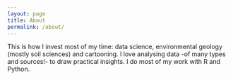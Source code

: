 ```yaml
---
layout: page
title: About
permalink: /about/
---
```


This is how I invest most of my time: data science, environmental geology (mostly soil sciences) and cartooning.
I love analysing data -of many types and sources!- to draw practical insights. I do most of my work with R and Python.
